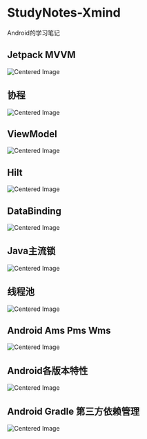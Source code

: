 # StudyNotes-Xmind
Android的学习笔记

## Jetpack MVVM
<div class="container">
  <img src="images/1.png" alt="Centered Image">
</div>

## 协程 
<div class="container">
  <img src="images/2.png" alt="Centered Image">
</div>

## ViewModel 
<div class="container">
  <img src="images/3.png" alt="Centered Image">
</div>

## Hilt 
<div class="container">
  <img src="images/4.png" alt="Centered Image">
</div>

## DataBinding 
<div class="container">
  <img src="images/5.png" alt="Centered Image">
</div>

## Java主流锁 
<div class="container">
  <img src="images/6.png" alt="Centered Image">
</div>

## 线程池 
<div class="container">
  <img src="images/7.png" alt="Centered Image">
</div>

## Android Ams Pms Wms 
<div class="container">
  <img src="images/8.png" alt="Centered Image">
</div>

## Android各版本特性 
<div class="container">
  <img src="images/9.png" alt="Centered Image">
</div>

## Android Gradle 第三方依赖管理 
<div class="container">
  <img src="images/10.png" alt="Centered Image">
</div>
